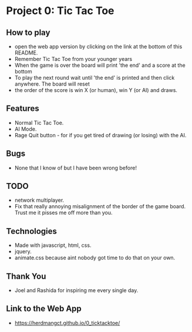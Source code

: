 # Project 0: Tic Tac Toe

## How to play
- open the web app version by clicking on the link at the bottom of this README.
- Remember Tic Tac Toe from your younger years
- When the game is over the board will print 'the end' and a score at the bottom
- To play the next round wait until 'the end' is printed and then click anywhere. The board will reset
- the order of the score is win X (or human), win Y (or AI) and draws. 

## Features
- Normal Tic Tac Toe.
- AI Mode.
- Rage Quit button - for if you get tired of drawing (or losing) with the AI.

## Bugs
- None that I know of but I have been wrong before!

## TODO
- network multiplayer.
- Fix that really annoying misalignment of the border of the game board. Trust me it pisses me off more than you.

## Technologies
- Made with javascript, html, css.
- jquery.
- animate.css because aint nobody got time to do that on your own.

## Thank You
- Joel and Rashida for inspiring me every single day.

## Link to the Web App
- https://herdmangct.github.io/0_ticktacktoe/
